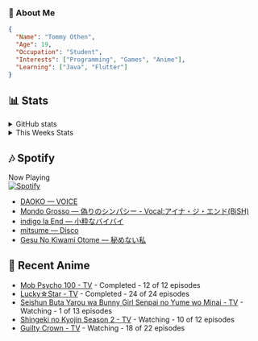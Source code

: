 ### 👋 About Me
```json
{
  "Name": "Tommy Othen",
  "Age": 19,
  "Occupation": "Student",
  "Interests": ["Programming", "Games", "Anime"],
  "Learning": ["Java", "Flutter"]
}
```

## 📊 Stats
<details>
  <summary>GitHub stats</summary>
  <a href="https://github.com/anuraghazra/github-readme-stats">
    <img src="https://github-readme-stats.vercel.app/api?username=DaSushiAsian&show_icons=true&count_private=true&hide=prs,issues">
  </a>
</details>

<details>
  <summary>This Weeks Stats</summary>
  <a href="https://github.com/anuraghazra/github-readme-stats">
    <img src="https://github-readme-stats.vercel.app/api/wakatime?username=DaSushiAsian&cache_seconds=1800&custom_title=Top Languages">
  </a>
</details>

## 🎶 Spotify
Now Playing\
[![Spotify](https://novatorem-dasushiasian.vercel.app/api/spotify)](https://open.spotify.com/user/g90805640970)
<!-- LASTFM:START -->
* [DAOKO — VOICE](https://www.last.fm/music/DAOKO/_/VOICE)
* [Mondo Grosso — 偽りのシンパシー - Vocal:アイナ・ジ・エンド(BiSH)](https://www.last.fm/music/Mondo+Grosso/_/%E5%81%BD%E3%82%8A%E3%81%AE%E3%82%B7%E3%83%B3%E3%83%91%E3%82%B7%E3%83%BC+-+Vocal:%E3%82%A2%E3%82%A4%E3%83%8A%E3%83%BB%E3%82%B8%E3%83%BB%E3%82%A8%E3%83%B3%E3%83%89(BiSH))
* [indigo la End — 小粋なバイバイ](https://www.last.fm/music/indigo+la+End/_/%E5%B0%8F%E7%B2%8B%E3%81%AA%E3%83%90%E3%82%A4%E3%83%90%E3%82%A4)
* [mitsume — Disco](https://www.last.fm/music/mitsume/_/Disco)
* [Gesu No Kiwami Otome — 秘めない私](https://www.last.fm/music/Gesu+No+Kiwami+Otome/_/%E7%A7%98%E3%82%81%E3%81%AA%E3%81%84%E7%A7%81)<!-- LASTFM:END -->

## 🗻 Recent Anime
<!-- ANIME-LIST:START -->
* [Mob Psycho 100 - TV](https://myanimelist.net/anime/32182/Mob_Psycho_100) - Completed - 12 of 12 episodes
* [Lucky☆Star - TV](https://myanimelist.net/anime/1887/Lucky☆Star) - Completed - 24 of 24 episodes
* [Seishun Buta Yarou wa Bunny Girl Senpai no Yume wo Minai - TV](https://myanimelist.net/anime/37450/Seishun_Buta_Yarou_wa_Bunny_Girl_Senpai_no_Yume_wo_Minai) - Watching - 1 of 13 episodes
* [Shingeki no Kyojin Season 2 - TV](https://myanimelist.net/anime/25777/Shingeki_no_Kyojin_Season_2) - Watching - 10 of 12 episodes
* [Guilty Crown - TV](https://myanimelist.net/anime/10793/Guilty_Crown) - Watching - 18 of 22 episodes<!-- ANIME-LIST:END -->
